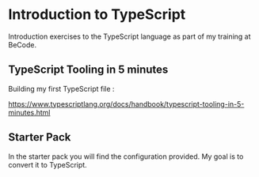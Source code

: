 # Introduction to TypeScript

Introduction exercises to the TypeScript language as part of my training at BeCode.

## TypeScript Tooling in 5 minutes

Building my first TypeScript file :

https://www.typescriptlang.org/docs/handbook/typescript-tooling-in-5-minutes.html

## Starter Pack

In the starter pack you will find the configuration provided. My goal is to convert it to TypeScript.